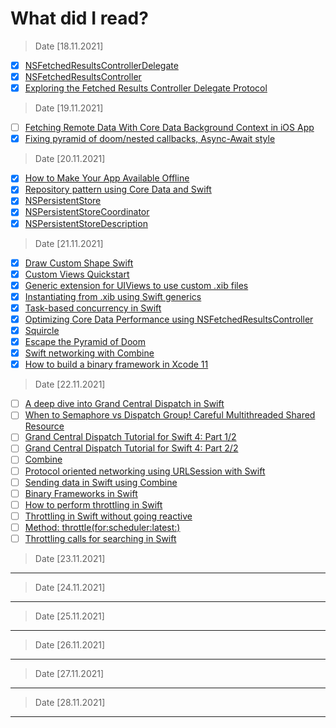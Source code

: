 # **What did I read?**

> Date [18.11.2021]

- [x] [NSFetchedResultsControllerDelegate](https://developer.apple.com/documentation/coredata/nsfetchedresultscontrollerdelegate)
- [x] [NSFetchedResultsController](https://developer.apple.com/documentation/coredata/nsfetchedresultscontroller)
- [x] [Exploring the Fetched Results Controller Delegate Protocol](https://cocoacasts.com/exploring-the-fetched-results-controller-delegate-protocol/)

> Date [19.11.2021]

- [ ] [Fetching Remote Data With Core Data Background Context in iOS App](https://medium.com/swift2go/fetching-remote-data-with-core-data-background-context-in-ios-app-224dad15ef6c)
- [x] [Fixing pyramid of doom/nested callbacks, Async-Await style](https://swiftlyanand.medium.com/fixing-pyramid-of-doom-nested-callbacks-async-await-style-50fcaadf7024)

> Date [20.11.2021]

- [x] [How to Make Your App Available Offline](https://yalantis.com/blog/offline-mode-application/)
- [x] [Repository pattern using Core Data and Swift](https://www.userdesk.io/blog/repository-pattern-using-core-data-and-swift/)
- [x] [NSPersistentStore](https://developer.apple.com/documentation/coredata/nspersistentstore)
- [x] [NSPersistentStoreCoordinator](https://developer.apple.com/documentation/coredata/nspersistentstorecoordinator)
- [x] [NSPersistentStoreDescription](https://developer.apple.com/documentation/coredata/nspersistentstoredescription)

> Date [21.11.2021]

- [x] [Draw Custom Shape Swift](https://stackoverflow.com/questions/52247127/draw-custom-shape-swift)
- [x] [Custom Views Quickstart](https://guides.codepath.com/ios/Custom-Views-Quickstart)
- [x] [Generic extension for UIViews to use custom .xib files](https://gist.github.com/MochaTheCoder/76e8799ccfb0c6d0b197887468c3eefa)
- [x] [Instantiating from .xib using Swift generics](https://theiconic.tech/instantiating-from-xib-using-swift-generics-632a2b3d8109)
- [x] [Task-based concurrency in Swift](https://www.swiftbysundell.com/articles/task-based-concurrency-in-swift/)
- [x] [Optimizing Core Data Performance using NSFetchedResultsController](https://www.hackingwithswift.com/read/38/10/optimizing-core-data-performance-using-nsfetchedresultscontroller)
- [x] [Squircle](https://coderoad.ru/18389114/%D0%9D%D0%B0%D1%80%D0%B8%D1%81%D1%83%D0%B9%D1%82%D0%B5-iOS-7-style-squircle-%D0%BF%D1%80%D0%BE%D0%B3%D1%80%D0%B0%D0%BC%D0%BC%D0%BD%D0%BE)
- [x] [Escape the Pyramid of Doom](https://levelup.gitconnected.com/escape-the-pyramid-of-doom-c58edd326225)
- [x] [Swift networking with Combine](https://www.userdesk.io/blog/swift-networking-with-combine/)
- [x] [How to build a binary framework in Xcode 11](https://www.userdesk.io/blog/how-to-build-a-binary-framework-in-xcode-11/)

> Date [22.11.2021]

- [ ] [A deep dive into Grand Central Dispatch in Swift](https://www.swiftbysundell.com/articles/a-deep-dive-into-grand-central-dispatch-in-swift/)
- [ ] [When to Semaphore vs Dispatch Group! Careful Multithreaded Shared Resource](https://www.youtube.com/watch?v=6rJN_ECd1XM)
- [ ] [Grand Central Dispatch Tutorial for Swift 4: Part 1/2](https://www.raywenderlich.com/5370-grand-central-dispatch-tutorial-for-swift-4-part-1-2)
- [ ] [Grand Central Dispatch Tutorial for Swift 4: Part 2/2](https://www.raywenderlich.com/5371-grand-central-dispatch-tutorial-for-swift-4-part-2-2)
- [ ] [Combine](https://developer.apple.com/documentation/combine)
- [ ] [Protocol oriented networking using URLSession with Swift](https://www.userdesk.io/blog/protocol-oriented-networking-using-url-session-with-swift/)
- [ ] [Sending data in Swift using Combine](https://www.userdesk.io/blog/sending-data-in-swift-using-combine/)
- [ ] [Binary Frameworks in Swift](https://developer.apple.com/videos/play/wwdc2019/416/)
- [ ] [How to perform throttling in Swift](https://bmnotes.com/2020/04/23/how-to-perform-throttling-in-swift-debounce/)
- [ ] [Throttling in Swift without going reactive](https://stackoverflow.com/questions/43322682/throttling-in-swift-without-going-reactive)
- [ ] [Method: throttle(for:scheduler:latest:)](https://developer.apple.com/documentation/combine/fail/throttle(for:scheduler:latest:))
- [ ] [Throttling calls for searching in Swift](https://mobikul.com/throttling-calls-for-searching-in-swift/)

> Date [23.11.2021]

---

> Date [24.11.2021]

---

> Date [25.11.2021]

---

> Date [26.11.2021]

---

> Date [27.11.2021]

---

> Date [28.11.2021]

---